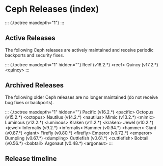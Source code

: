 # Ceph Releases (index)

::: {.toctree maxdepth="1"}
:::

## Active Releases

The following Ceph releases are actively maintained and receive periodic
backports and security fixes.

::: {.toctree maxdepth="1" hidden=""}
Reef (v18.2.\*) \<reef\> Quincy (v17.2.\*) \<quincy\>
:::

## Archived Releases

The following older Ceph releases are no longer maintained (do not
receive bug fixes or backports).

::: {.toctree maxdepth="1" hidden=""}
Pacific (v16.2.\*) \<pacific\> Octopus (v15.2.\*) \<octopus\> Nautilus
(v14.2.\*) \<nautilus\> Mimic (v13.2.\*) \<mimic\> Luminous (v12.2.\*)
\<luminous\> Kraken (v11.2.\*) \<kraken\> Jewel (v10.2.\*) \<jewel\>
Infernalis (v9.2.\*) \<infernalis\> Hammer (v0.94.\*) \<hammer\> Giant
(v0.87.\*) \<giant\> Firefly (v0.80.\*) \<firefly\> Emperor (v0.72.\*)
\<emperor\> Dumpling (v0.67.\*) \<dumpling\> Cuttlefish (v0.61.\*)
\<cuttlefish\> Bobtail (v0.56.\*) \<bobtail\> Argonaut (v0.48.\*)
\<argonaut\>
:::

## Release timeline
